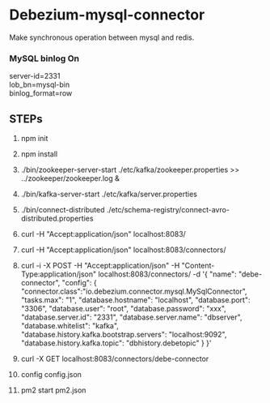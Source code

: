 # Debezium-mysql-connector

Make synchronous operation between mysql and redis.

### MySQL binlog On

server-id=2331<br>
lob_bn=mysql-bin<br>
binlog_format=row<br>

## STEPs
1. npm init

2. npm install

3. ./bin/zookeeper-server-start ./etc/kafka/zookeeper.properties >> ../zookeeper/zookeeper.log &

4. ./bin/kafka-server-start ./etc/kafka/server.properties

5. ./bin/connect-distributed ./etc/schema-registry/connect-avro-distributed.properties

6. curl -H "Accept:application/json" localhost:8083/

7. curl -H "Accept:application/json" localhost:8083/connectors/

8. curl -i -X POST -H "Accept:application/json" -H "Content-Type:application/json" localhost:8083/connectors/ -d '{ "name": "debe-connector", "config": { "connector.class":"io.debezium.connector.mysql.MySqlConnector", "tasks.max": "1", "database.hostname": "localhost", "database.port": "3306", "database.user": "root", "database.password": "xxx", "database.server.id": "2331", "database.server.name": "dbserver", "database.whitelist": "kafka", "database.history.kafka.bootstrap.servers": "localhost:9092", "database.history.kafka.topic": "dbhistory.debetopic" } }'

9. curl -X GET localhost:8083/connectors/debe-connector

10. config config.json

11. pm2 start pm2.json
